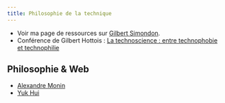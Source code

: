 ```yaml
---
title: Philosophie de la technique
---
```


- Voir ma page de ressources sur [Gilbert Simondon](simondon).
- Conférence de Gilbert Hottois : [La technoscience : entre technophobie et technophilie](http://www.canal-u.tv/video/universite_de_tous_les_savoirs/la_technoscience_entre_technophobie_et_technophilie.898)

## Philosophie & Web

- [Alexandre Monin](http://web-and-philosophy.org/)
- [Yuk Hui](http://digitalmilieu.net/)